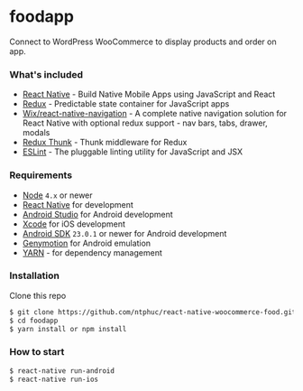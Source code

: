 # foodapp
Connect to WordPress WooCommerce to display products and order on app.



### What's included

- [React Native](https://facebook.github.io/react-native/) - Build Native Mobile Apps using JavaScript and React
- [Redux](https://nodejs.org/) - Predictable state container for JavaScript apps
- [Wix/react-native-navigation](https://github.com/wix/react-native-navigation) - A complete native navigation solution for React Native with optional redux support - nav bars, tabs, drawer, modals
- [Redux Thunk](https://github.com/gaearon/redux-thunk) - Thunk middleware for Redux
- [ESLint](http://eslint.org/) - The pluggable linting utility for JavaScript and JSX

### Requirements
- [Node](https://nodejs.org) `4.x` or newer
- [React Native](http://facebook.github.io/react-native/docs/getting-started.html) for development
- [Android Studio](https://developer.android.com/studio/index.html) for Android development
- [Xcode](https://developer.apple.com/xcode/) for iOS development
- [Android SDK](https://developer.android.com/sdk/) `23.0.1` or newer for Android development
- [Genymotion](https://www.genymotion.com/) for Android emulation
- [YARN](https://yarnpkg.com/) - for dependency management


### Installation

Clone this repo

```sh
$ git clone https://github.com/ntphuc/react-native-woocommerce-food.git
$ cd foodapp
$ yarn install or npm install
```

### How to start
```sh
$ react-native run-android
$ react-native run-ios
```
